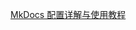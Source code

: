 [MkDocs 配置详解与使用教程][def]

[def]: https://blog.csdn.net/qq_45467219/article/details/148643772?spm=1001.2101.3001.10796

